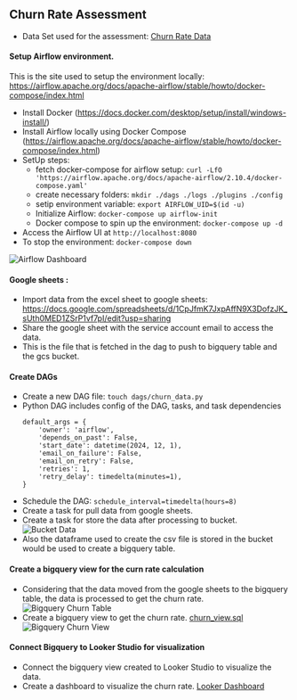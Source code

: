 ## Churn Rate Assessment 

- Data Set used for the assessment: [Churn Rate Data](round2_technical_interview_raw_data.csv)
#### Setup Airflow environment. 

This is the site used to setup the environment locally: https://airflow.apache.org/docs/apache-airflow/stable/howto/docker-compose/index.html

-  Install Docker (https://docs.docker.com/desktop/setup/install/windows-install/)
-  Install Airflow locally using Docker Compose (https://airflow.apache.org/docs/apache-airflow/stable/howto/docker-compose/index.html)
-  SetUp steps:
    - fetch docker-compose for airflow setup: `curl -LfO 'https://airflow.apache.org/docs/apache-airflow/2.10.4/docker-compose.yaml'`
    - create necessary folders: `mkdir ./dags ./logs ./plugins ./config`
    - setip environment variable: `export AIRFLOW_UID=$(id -u)`
    - Initialize Airflow: `docker-compose up airflow-init`
    - Docker compose to spin up the environment: `docker-compose up -d`
-  Access the Airflow UI at `http://localhost:8080`
-  To stop the environment: `docker-compose down`

![Airflow Dashboard](https://github.com/seepala98/Churn_Data_Enginering_Assessment/blob/master/img/Airflow_dashboard_run.png)

#### Google sheets : 

-  Import data from the excel sheet to google sheets: https://docs.google.com/spreadsheets/d/1CpJfmK7JxpAffN9X3DofzJK_sUth0MED1ZSrP1vf7pI/edit?usp=sharing  
-  Share the google sheet with the service account email to access the data.
-  This is the file that is fetched in the dag to push to bigquery table and the gcs bucket.

#### Create DAGs

-  Create a new DAG file: `touch dags/churn_data.py`
-  Python DAG includes config of the DAG, tasks, and task dependencies
    ```
    default_args = {
        'owner': 'airflow',
        'depends_on_past': False,
        'start_date': datetime(2024, 12, 1),
        'email_on_failure': False,
        'email_on_retry': False,
        'retries': 1,
        'retry_delay': timedelta(minutes=1),
    }
    ```
-  Schedule the DAG: `schedule_interval=timedelta(hours=8)`
-  Create a task for pull data from google sheets.
-  Create a task for store the data after processing to bucket.
![Bucket Data](https://github.com/seepala98/Churn_Data_Enginering_Assessment/blob/master/img/gsc_bucket.png)
-  Also the dataframe used to create the csv file is stored in the bucket would be used to create a bigquery table.


#### Create a bigquery view for the curn rate calculation

-  Considering that the data moved from the google sheets to the bigquery table, the data is processed to get the churn rate.
![Bigquery Churn Table](https://github.com/seepala98/Churn_Data_Enginering_Assessment/blob/master/img/Bigquery_churn_table.png)
-  Create a bigquery view to get the churn rate. [churn_view.sql](churn_view.sql)
![Bigquery Churn View](https://github.com/seepala98/Churn_Data_Enginering_Assessment/blob/master/img/Bigquery_looker_view.png)



#### Connect Bigquery to Looker Studio for visualization 

-  Connect the bigquery view created to Looker Studio to visualize the data. 
-  Create a dashboard to visualize the churn rate.
[Looker Dashboard](https://lookerstudio.google.com/reporting/d74712e0-c8fc-4b77-a753-794ca2f49121)